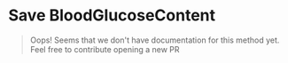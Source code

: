 # Save BloodGlucoseContent

> Oops! Seems that we don't have documentation for this method yet. Feel free to contribute opening a new PR


